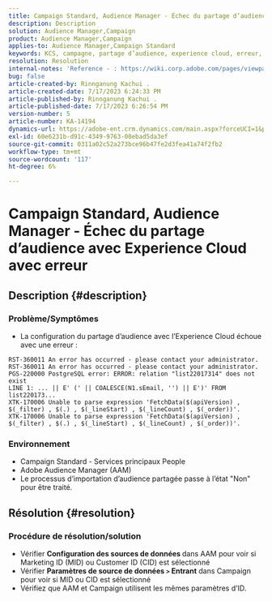 ```yaml
---
title: Campaign Standard, Audience Manager - Échec du partage d’audience avec Experience Cloud avec erreur
description: Description
solution: Audience Manager,Campaign
product: Audience Manager,Campaign
applies-to: Audience Manager,Campaign Standard
keywords: KCS, campagne, partage d’audience, experience cloud, erreur, AAM
resolution: Resolution
internal-notes: 'Reference - : https://wiki.corp.adobe.com/pages/viewpage.action?pageId=1061261145#space-menu-link-content  Resolved in - https://jira.corp.adobe.com/browse/CAMP-34744'
bug: false
article-created-by: Rinnganung Kachui .
article-created-date: 7/17/2023 6:24:33 PM
article-published-by: Rinnganung Kachui .
article-published-date: 7/17/2023 6:26:54 PM
version-number: 5
article-number: KA-14194
dynamics-url: https://adobe-ent.crm.dynamics.com/main.aspx?forceUCI=1&pagetype=entityrecord&etn=knowledgearticle&id=ea99b329-cf24-ee11-9cbd-6045bd0065f9
exl-id: 60e6231b-d91c-4349-9763-00ebad5da3ef
source-git-commit: 0311a02c52a273bce96b47fe2d3fea41a74f2fb2
workflow-type: tm+mt
source-wordcount: '117'
ht-degree: 6%

---
```


# Campaign Standard, Audience Manager - Échec du partage d’audience avec Experience Cloud avec erreur

## Description {#description}




### Problème/Symptômes



- La configuration du partage d’audience avec l’Experience Cloud échoue avec une erreur :



```
RST-360011 An error has occurred - please contact your administrator.
RST-360011 An error has occurred - please contact your administrator.
PGS-220000 PostgreSQL error: ERROR: relation "list22017314" does not exist
LINE 1: ... || E' (' || COALESCE(N1.sEmail, '') || E')' FROM list220173...
XTK-170006 Unable to parse expression 'FetchData($(apiVersion) , $(_filter) , $(.) , $(_lineStart) , $(_lineCount) , $(_order))'.
XTK-170006 Unable to parse expression 'FetchData($(apiVersion) , $(_filter) , $(.) , $(_lineStart) , $(_lineCount) , $(_order))'.
```






### Environnement



- Campaign Standard - Services principaux People
- Adobe Audience Manager (AAM)
- Le processus d’importation d’audience partagée passe à l’état &quot;Non&quot; pour être traité.









## Résolution {#resolution}




### Procédure de résolution/solution



- Vérifier <b>Configuration des sources de données </b>dans AAM pour voir si Marketing ID (MID) ou Customer ID (CID) est sélectionné
- Vérifier <b>Paramètres de source de données `>`  Entrant</b> dans Campaign pour voir si MID ou CID est sélectionné
- Vérifiez que AAM et Campaign utilisent les mêmes paramètres d’ID.
